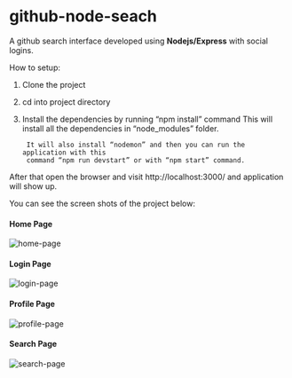 # github-node-seach
A github search interface developed using **Nodejs/Express** with social logins.

How to setup:

1. Clone the project
2. cd into project directory
3. Install the dependencies by running  “npm install” command
   This will install all the dependencies in “node_modules” folder.

        It will also install “nodemon” and then you can run the application with this 
        command “npm run devstart” or with “npm start” command.

  After that open the browser and visit http://localhost:3000/ and application will show up.
  
  You can see the screen shots of the project below:
  
  #### Home Page
  ![home-page](https://user-images.githubusercontent.com/10846423/36633898-a53955aa-19be-11e8-8f9d-d5d823e89fda.png)
  
  #### Login Page
  ![login-page](https://user-images.githubusercontent.com/10846423/36633899-a5921ef6-19be-11e8-9fa5-21fe014f18fa.png)
  
  #### Profile Page
  ![profile-page](https://user-images.githubusercontent.com/10846423/36633900-a618732a-19be-11e8-80e8-4c7927d0730c.png)
  
  #### Search Page
  ![search-page](https://user-images.githubusercontent.com/10846423/36633901-a67220be-19be-11e8-84b9-4e685039cb84.png)
  
